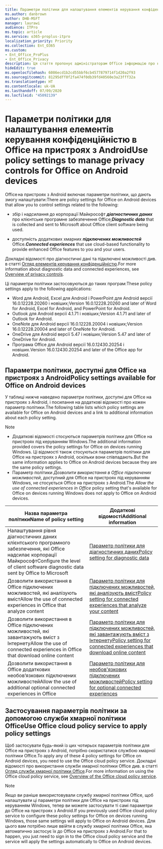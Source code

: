 ```yaml
---
title: Параметри політики для налаштування елементів керування конфіденційністю в Office на пристроях з Android
ms.author: danbrown
author: DHB-MSFT
manager: laurawi
audience: ITPro
ms.topic: article
ms.service: o365-proplus-itpro
localization_priority: Priority
ms.collection: Ent_O365
ms.custom:
- Ent_Office_ProPlus
- Ent_Office_Privacy
description: Ця стаття пропонує адміністраторам Office інформацію про налаштування параметрів конфіденційності в Office на пристроях з Android.
hideEdit: true
ms.openlocfilehash: 6086ecd1b2cd55bbf6cb4577879714f1d20a2f93
ms.sourcegitcommit: 81295dff0f2fa474f0db39fd40560e3a23fff32a
ms.translationtype: HT
ms.contentlocale: uk-UA
ms.lasthandoff: 07/09/2020
ms.locfileid: "45092139"
---
```

# <a name="use-policy-settings-to-manage-privacy-controls-for-office-on-android-devices"></a><span data-ttu-id="e492e-103">Параметри політики для налаштування елементів керування конфіденційністю в Office на пристроях з Android</span><span class="sxs-lookup"><span data-stu-id="e492e-103">Use policy settings to manage privacy controls for Office on Android devices</span></span>

<span data-ttu-id="e492e-104">Office на пристроях з Android включає параметри політики, що дають змогу налаштувати:</span><span class="sxs-lookup"><span data-stu-id="e492e-104">There are policy settings for Office on Android devices that allow you to control settings related to the following:</span></span>

- <span data-ttu-id="e492e-105">збір і надсилання до корпорації Майкрософт ***діагностичних даних*** про клієнтське програмне забезпечення Office;</span><span class="sxs-lookup"><span data-stu-id="e492e-105">***Diagnostic data*** that is collected and sent to Microsoft about Office client software being used.</span></span>

- <span data-ttu-id="e492e-106">доступність додаткових хмарних ***підключених можливостей*** Office.</span><span class="sxs-lookup"><span data-stu-id="e492e-106">***Connected experiences*** that use cloud-based functionality to provide enhanced Office features to you and your users.</span></span>

<span data-ttu-id="e492e-107">Докладні відомості про діагностичні дані та підключені можливості див. в статті [Огляд елементів керування конфіденційністю](overview-privacy-controls.md).</span><span class="sxs-lookup"><span data-stu-id="e492e-107">For more information about diagnostic data and connected experiences, see [Overview of privacy controls](overview-privacy-controls.md).</span></span>

<span data-ttu-id="e492e-108">Ці параметри політики застосовуються до таких програм:</span><span class="sxs-lookup"><span data-stu-id="e492e-108">These policy settings apply to the following applications:</span></span>
- <span data-ttu-id="e492e-109">Word для Android, Excel для Android і PowerPoint для Android версії 16.0.12228.20260 і новіших;</span><span class="sxs-lookup"><span data-stu-id="e492e-109">Version 16.0.12228.20260 and later of Word for Android, Excel for Android, and PowerPoint for Android.</span></span>
- <span data-ttu-id="e492e-110">Outlook для Android версії 4.1.71 і новіших;</span><span class="sxs-lookup"><span data-stu-id="e492e-110">Version 4.1.71 and later of Outlook for Android.</span></span>
- <span data-ttu-id="e492e-111">OneNote для Android версії 16.0.12228.20004 і новіших;</span><span class="sxs-lookup"><span data-stu-id="e492e-111">Version 16.0.12228.20004 and later of OneNote for Android.</span></span>
- <span data-ttu-id="e492e-112">OneDrive для Android версії 5.47 і новіших;</span><span class="sxs-lookup"><span data-stu-id="e492e-112">Version 5.47 and later of OneDrive for Android.</span></span>
- <span data-ttu-id="e492e-113">Програма Office для Android версії 16.0.12430.20254 і новіших.</span><span class="sxs-lookup"><span data-stu-id="e492e-113">Version 16.0.12430.20254 and later of the Office app for Android.</span></span>

## <a name="policy-settings-available-for-office-on-android-devices"></a><span data-ttu-id="e492e-114">Параметри політики, доступні для Office на пристроях з Android</span><span class="sxs-lookup"><span data-stu-id="e492e-114">Policy settings available for Office on Android devices</span></span>

<span data-ttu-id="e492e-115">У таблиці нижче наведено параметри політики, доступні для Office на пристроях з Android, і посилання на додаткові відомості про кожен параметр політики.</span><span class="sxs-lookup"><span data-stu-id="e492e-115">The following table lists which policy settings are available for Office on Android devices and a link to additional information about each policy setting.</span></span>

> [!NOTE]
>- <span data-ttu-id="e492e-116">Додаткові відомості стосуються параметрів політики для Office на пристроях під керуванням Windows.</span><span class="sxs-lookup"><span data-stu-id="e492e-116">The additional information provided covers the policy settings for Office on devices running Windows.</span></span> <span data-ttu-id="e492e-117">Ці відомості також стосуються параметрів політики для Office на пристроях з Android, оскільки вони співпадають.</span><span class="sxs-lookup"><span data-stu-id="e492e-117">But the same information applies to Office on Android devices because they are the same policy settings.</span></span>
>- <span data-ttu-id="e492e-118">Параметр політики *Дозволити використання в Office підключених можливостей*, доступний для Office на пристроях під керуванням Windows, не стосується Office на пристроях з Android.</span><span class="sxs-lookup"><span data-stu-id="e492e-118">The *Allow the use of connected experiences in Office* policy setting that's available for Office on devices running Windows does not apply to Office on Android devices.</span></span> 


|<span data-ttu-id="e492e-119">Назва параметра політики</span><span class="sxs-lookup"><span data-stu-id="e492e-119">Name of policy setting</span></span>  |<span data-ttu-id="e492e-120">Додаткові відомості</span><span class="sxs-lookup"><span data-stu-id="e492e-120">Additional information</span></span> |
|---------|---------|
|<span data-ttu-id="e492e-121">Налаштування рівня діагностичних даних клієнтського програмного забезпечення, які Office надсилає корпорації Майкрософт</span><span class="sxs-lookup"><span data-stu-id="e492e-121">Configure the level of client software diagnostic data sent by Office to Microsoft</span></span>|[<span data-ttu-id="e492e-122">Параметр політики для діагностичних даних</span><span class="sxs-lookup"><span data-stu-id="e492e-122">Policy setting for diagnostic data</span></span>](manage-privacy-controls.md#policy-setting-for-diagnostic-data)         |
|<span data-ttu-id="e492e-123">Дозволити використання в Office підключених можливостей, які аналізують вміст</span><span class="sxs-lookup"><span data-stu-id="e492e-123">Allow the use of connected experiences in Office that analyze content</span></span>| [<span data-ttu-id="e492e-124">Параметр політики для підключених можливостей, які аналізують вміст</span><span class="sxs-lookup"><span data-stu-id="e492e-124">Policy setting for connected experiences that analyze your content</span></span>](manage-privacy-controls.md#policy-setting-for-connected-experiences-that-analyze-your-content)        |
|<span data-ttu-id="e492e-125">Дозволити використання в Office підключених можливостей, які завантажують вміст з Інтернету</span><span class="sxs-lookup"><span data-stu-id="e492e-125">Allow the use of connected experiences in Office that download online content</span></span> |[<span data-ttu-id="e492e-126">Параметр політики для підключених можливостей, які завантажують вміст з Інтернету</span><span class="sxs-lookup"><span data-stu-id="e492e-126">Policy setting for connected experiences that download online content</span></span>](manage-privacy-controls.md#policy-setting-for-connected-experiences-that-download-online-content)         |
|<span data-ttu-id="e492e-127">Дозволити використання в Office додаткових необов’язкових підключених можливостей</span><span class="sxs-lookup"><span data-stu-id="e492e-127">Allow the use of additional optional connected experiences in Office</span></span> |[<span data-ttu-id="e492e-128">Параметр політики для необов'язкових підключених можливостей</span><span class="sxs-lookup"><span data-stu-id="e492e-128">Policy setting for optional connected experiences</span></span>](manage-privacy-controls.md#policy-setting-for-optional-connected-experiences)|



## <a name="use-office-cloud-policy-service-to-apply-policy-settings"></a><span data-ttu-id="e492e-129">Застосування параметрів політики за допомогою служби хмарної політики Office</span><span class="sxs-lookup"><span data-stu-id="e492e-129">Use Office cloud policy service to apply policy settings</span></span>

<span data-ttu-id="e492e-130">Щоб застосувати будь-який із цих чотирьох параметрів політики для Office на пристроях з Android, потрібно скористатися службою хмарної політики Office.</span><span class="sxs-lookup"><span data-stu-id="e492e-130">To apply any of these 4 policy settings for Office on Android devices, you need to use the Office cloud policy service.</span></span> <span data-ttu-id="e492e-131">Докладні відомості про використання служби хмарної політики Office див. в статті [Огляд служби хмарної політики Office](../overview-office-cloud-policy-service.md).</span><span class="sxs-lookup"><span data-stu-id="e492e-131">For more information on using the Office cloud policy service, see [Overview of the Office cloud policy service](../overview-office-cloud-policy-service.md).</span></span>

> [!NOTE]
> <span data-ttu-id="e492e-132">Якщо ви раніше використовували службу хмарної політики Office, щоб налаштувати ці параметри політики для Office на пристроях під керуванням Windows, тепер ви можете застосувати ті самі параметри до Office на пристроях з Android.</span><span class="sxs-lookup"><span data-stu-id="e492e-132">If you previously used Office cloud policy service to configure these policy settings for Office on devices running Windows, those same settings will apply to Office on Android devices.</span></span> <span data-ttu-id="e492e-133">Для цього вам потрібно лише ввійти в службу хмарної політики Office, яка автоматично застосує їх до Office на пристроях з Android.</span><span class="sxs-lookup"><span data-stu-id="e492e-133">For that to happen, you just need to sign in to the Office cloud policy service and the service will apply the settings automatically to Office on Android devices.</span></span>
